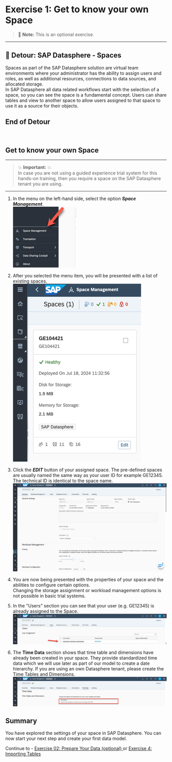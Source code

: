 # Exercise 1: Get to know your own Space

> :memo: **Note:** This is an optional exercise.

---

## :beginner: Detour: SAP Datasphere - Spaces

Spaces as part of the SAP Datasphere solution are virtual team environments where your administrator has the ability to assign users and roles, as well as additional resources, connections to data sources, and allocated storage. <br>
In SAP Datasphere all data related workflows start with the selection of a space, so you can see the space is a fundamental concept. Users can share tables and view to another space to allow users assigned to that space to use it as a source for their objects.

## End of Detour
<br>

## Get to know your own Space

---

> :boom: **Important:** :boom: <br>
> In case you are not using a guided experience trial system for this hands-on training, then you require a space on the SAP Datasphere tenant you are using. 

---

1. In the menu on the left-hand side, select the option ***Space Management***.
<br>![](images/00_00_0021.png)

2. After you selected the menu item, you will be presented with a list of existing spaces.
<br>![](images/00_00_0023.png)

3. Click the ***EDIT*** button of your assigned space. 
The pre-defined spaces are usually named the same way as your user ID for example GE12345. The technical ID is identical to the space name. 
<br>![](images/00_00_0024.png)

4. You are now being presented with the properties of your space and the abilities to configure certain options. <br>Changing the storage assignment or workload management options is not possible in basic trial systems. 

5. In the "Users" section you can see that your user (e.g. GE12345) is already assigned to the Space.
<br>![](images/00_00_0026.png)

6. The **Time Data** section shows that time table and dimensions have already been created in your space. They provide standardized time data which we will use later as part of our model to create a date hierarchy. If you are using an own Datasphere tenant, please create the Time Tables and Dimensions.
<br>![](images/00_00_0028.png)


## Summary

You have explored the settings of your space in SAP Datasphere. You can now start your next step and create your first data model.

Continue to - [Exercise 02: Prepare Your Data (optional) ](../ex02/README.md) or [Exercise 4: Importing Tables](../ex04/README.md)
